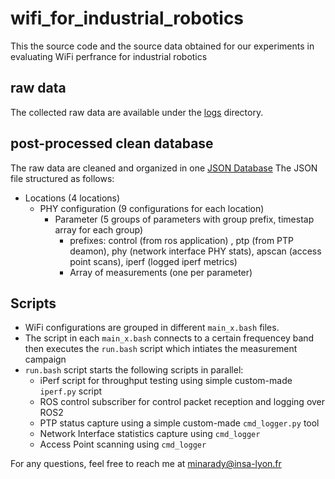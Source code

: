 # wifi_for_industrial_robotics
This the source code and the source data obtained for our experiments in evaluating WiFi perfrance for industrial robotics

## raw data
The collected raw data are available under the [logs](logs) directory. 

## post-processed clean database
The raw data are cleaned and organized in one [JSON Database](plots/perama_range_testing.json)
The JSON file structured as follows:

* Locations (4 locations)
    * PHY configuration (9 configurations for each location)
        * Parameter (5 groups of parameters with group prefix, timestap array for each group)
            * prefixes: control (from ros application) , ptp (from PTP deamon), phy (network interface PHY stats), apscan (access point scans), iperf (logged iperf metrics) 
            * Array of measurements (one per parameter) 
        
 
## Scripts

- WiFi configurations are grouped in different `main_x.bash` files.
- The script in each `main_x.bash` connects to a certain frequencey band then executes the `run.bash` script which intiates the measurement campaign
- `run.bash` script starts the following scripts in parallel:
  * iPerf script for throughput testing using simple custom-made `iperf.py` script
  * ROS control subscriber for control packet reception and logging over ROS2
  * PTP status capture using a simple custom-made `cmd_logger.py` tool
  * Network Interface statistics capture using `cmd_logger`
  * Access Point scanning using `cmd_logger`
 
For any questions, feel free to reach me at minarady@insa-lyon.fr 
